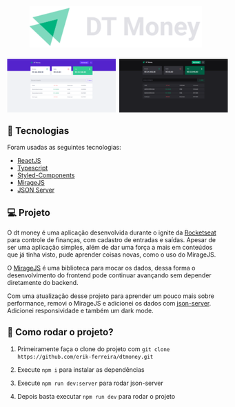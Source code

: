 <h1 align="center">
    <img src=".github/logo.svg" width="400px">
</h1>

<div style="display: flex; align-items: center; gap: 0.5rem;">
    <img src=".github/dt-money-light.png" width="50%">
    <img src=".github/dt-money-dark.png" width="50%">
</div>

## :rocket: Tecnologias

Foram usadas as seguintes tecnologias:

- [ReactJS](https://reactjs.org)
- [Typescript](https://www.typescriptlang.org)
- [Styled-Components](https://styled-components.com)
- [MirageJS](https://miragejs.com)
- [JSON Server](https://github.com/typicode/json-server)

## :computer: Projeto

O dt money é uma aplicação desenvolvida durante o ignite da [Rocketseat](https://www.rocketseat.com.br) para controle de finanças, com cadastro de entradas e saídas. Apesar de ser uma aplicação simples, além de dar uma força a mais em conteúdos que já tinha visto, pude aprender coisas novas, como o uso do MirageJS.

O [MirageJS](https://miragejs.com) é uma biblioteca para mocar os dados, dessa forma o desenvolvimento do frontend pode continuar avançando sem depender diretamente do backend.

Com uma atualização desse projeto para aprender um pouco mais sobre performance, removi o MirageJS e adicionei os dados com [json-server](https://github.com/typicode/json-server). Adicionei responsividade e também um dark mode.

## :thinking: Como rodar o projeto?

1. Primeiramente faça o clone do projeto com `git clone https://github.com/erik-ferreira/dtmoney.git`

2. Execute `npm i` para instalar as dependências

3. Execute `npm run dev:server` para rodar json-server

4. Depois basta executar `npm run dev` para rodar o projeto
